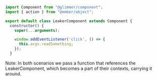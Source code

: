 ```js
import Component from "@glimmer/component";
import { action } from "@ember/object";

export default class LeakerComponent extends Component {
  constructor() {
    super(...arguments);

    window.addEventListener('click', () => {
      this.args.readSomething;
    });
  }
```

Note:
In both scenarios we pass a function that references the LeakerComponent, which becomes a part of their contexts, carrying it around.
